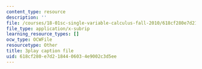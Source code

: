 ```yaml
---
content_type: resource
description: ''
file: /courses/18-01sc-single-variable-calculus-fall-2010/618cf280e7d2184406034e9002c3d5ee_R9a_NHXrBcg.srt
file_type: application/x-subrip
learning_resource_types: []
ocw_type: OCWFile
resourcetype: Other
title: 3play caption file
uid: 618cf280-e7d2-1844-0603-4e9002c3d5ee
---
```

